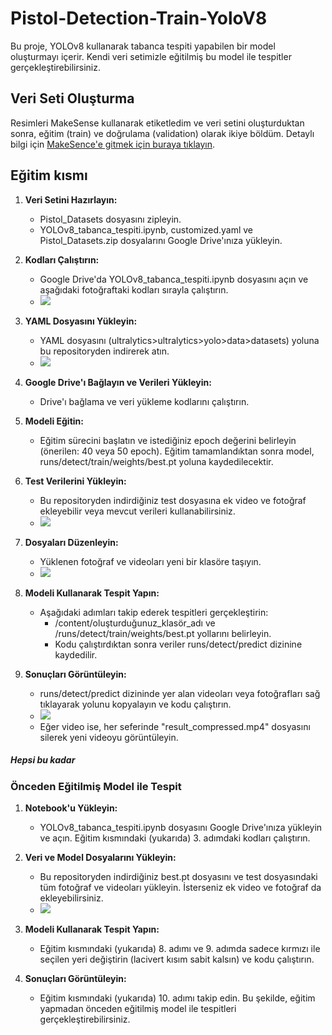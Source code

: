 # Pistol-Detection-Train-YoloV8

 Bu proje, YOLOv8 kullanarak tabanca tespiti yapabilen bir model oluşturmayı içerir. Kendi veri setimizle eğitilmiş bu model ile tespitler gerçekleştirebilirsiniz.
 
 ## Veri Seti Oluşturma
Resimleri MakeSense kullanarak etiketledim ve veri setini oluşturduktan sonra, eğitim (train) ve doğrulama (validation) olarak ikiye böldüm. Detaylı bilgi için [MakeSence'e gitmek için buraya tıklayın](https://www.makesense.ai/).

## Eğitim kısmı
1. **Veri Setini Hazırlayın:**
   - Pistol_Datasets dosyasını zipleyin.
   - YOLOv8_tabanca_tespiti.ipynb, customized.yaml ve Pistol_Datasets.zip dosyalarını Google Drive'ınıza yükleyin.

2. **Kodları Çalıştırın:**
   - Google Drive'da YOLOv8_tabanca_tespiti.ipynb dosyasını açın ve aşağıdaki fotoğraftaki kodları sırayla çalıştırın.
   - ![](User_guide/a.png)

3. **YAML Dosyasını Yükleyin:**
   - YAML dosyasını (ultralytics>ultralytics>yolo>data>datasets) yoluna bu repositoryden indirerek atın.
   - ![](User_guide/b.png)

4. **Google Drive'ı Bağlayın ve Verileri Yükleyin:**
   - Drive'ı bağlama ve veri yükleme kodlarını çalıştırın.

5. **Modeli Eğitin:**
   - Eğitim sürecini başlatın ve istediğiniz epoch değerini belirleyin (önerilen: 40 veya 50 epoch). Eğitim tamamlandıktan sonra model, runs/detect/train/weights/best.pt yoluna kaydedilecektir.

6. **Test Verilerini Yükleyin:**
   - Bu repositoryden indirdiğiniz test dosyasına ek video ve fotoğraf ekleyebilir veya mevcut verileri kullanabilirsiniz.
   - ![](User_guide/c.png)

7. **Dosyaları Düzenleyin:**
   - Yüklenen fotoğraf ve videoları yeni bir klasöre taşıyın.
   - ![](User_guide/d.png)

8. **Modeli Kullanarak Tespit Yapın:**
   - Aşağıdaki adımları takip ederek tespitleri gerçekleştirin:
     - /content/oluşturduğunuz_klasör_adı ve /runs/detect/train/weights/best.pt yollarını belirleyin.
     - Kodu çalıştırdıktan sonra veriler runs/detect/predict dizinine kaydedilir.

9. **Sonuçları Görüntüleyin:**
   - runs/detect/predict dizininde yer alan videoları veya fotoğrafları sağ tıklayarak yolunu kopyalayın ve kodu çalıştırın.
   - ![](User_guide/e.png)
   - Eğer video ise, her seferinde "result_compressed.mp4" dosyasını silerek yeni videoyu görüntüleyin.

##### Hepsi bu kadar

### Önceden Eğitilmiş Model ile Tespit

1. **Notebook'u Yükleyin:**
   - YOLOv8_tabanca_tespiti.ipynb dosyasını Google Drive'ınıza yükleyin ve açın. Eğitim kısmındaki (yukarıda) 3. adımdaki kodları çalıştırın.

2. **Veri ve Model Dosyalarını Yükleyin:**
   - Bu repositoryden indirdiğiniz best.pt dosyasını ve test dosyasındaki tüm fotoğraf ve videoları yükleyin. İsterseniz ek video ve fotoğraf da ekleyebilirsiniz.
   - ![](User_guide/c.png)

3. **Modeli Kullanarak Tespit Yapın:**
   - Eğitim kısmındaki (yukarıda) 8. adımı ve 9. adımda sadece kırmızı ile seçilen yeri değiştirin (lacivert kısım sabit kalsın) ve kodu çalıştırın.

4. **Sonuçları Görüntüleyin:**
   - Eğitim kısmındaki (yukarıda) 10. adımı takip edin. Bu şekilde, eğitim yapmadan önceden eğitilmiş model ile tespitleri gerçekleştirebilirsiniz.
